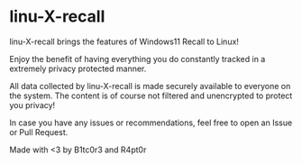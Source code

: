 # linu-X-recall

linu-X-recall brings the features of Windows11 Recall to Linux!

Enjoy the benefit of having everything you do constantly tracked in a extremely privacy protected manner.

All data collected by linu-X-recall is made securely available to everyone on the system.
The content is of course not filtered and unencrypted to protect you privacy!

In case you have any issues or recommendations, feel free to open an Issue or Pull Request.




Made with <3 by B1tc0r3 and R4pt0r
